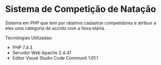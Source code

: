 # Sistema de Competição de Natação
Sistema em PHP que tem por objetivo cadastrar competidores e atribuir a eles uma categoria de acordo com a faixa etária.

Tecnologias Utilizadas:
- PHP 7.4.3
- Servidor Web Apache 2.4.41
- Editor Visual Studio Code Communit 1.61.1
